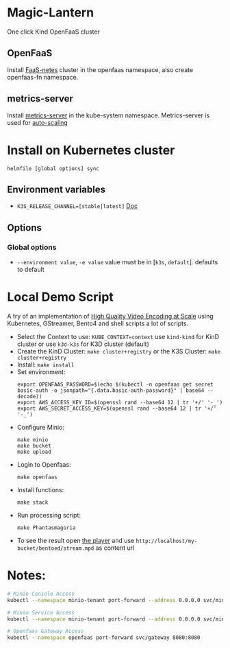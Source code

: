 # Magic-Lantern
One click Kind OpenFaaS cluster 

## OpenFaaS
Install [FaaS-netes](https://github.com/openfaas/faas-netes) cluster in the openfaas namespace,
also create openfaas-fn namespace.

## metrics-server
Install [metrics-server](https://github.com/kubernetes-sigs/metrics-server) in the kube-system namespace.
Metrics-server is used for [auto-scaling](https://docs.openfaas.com/tutorials/kubernetes-hpa/)


# Install on Kubernetes cluster

```
helmfile [global options] sync
```

## Environment variables

- `K3S_RELEASE_CHANNEL=[stable|latest]` [Doc](https://rancher.com/docs/k3s/latest/en/upgrades/basic/#release-channels)

## Options
### Global options

- `--environment value`, `-e value` value must be in [`k3s`, `default`]. defaults to default 

# Local Demo Script

A try of an implementation of [High Quality Video Encoding at Scale](https://netflixtechblog.com/high-quality-video-encoding-at-scale-d159db052746) using Kubernetes, GStreamer, Bento4 and shell scripts a lot of scripts.

- Select the Context to use: `KUBE_CONTEXT=context` use `kind-kind` for KinD cluster or use `k3d-k3s` for K3D cluster (default)
- Create the KinD Cluster: `make cluster+registry` or the K3S Cluster: `make cluster+registry`
- Install: `make install`
- Set environment:
	```
	export OPENFAAS_PASSWORD=$(echo $(kubectl -n openfaas get secret basic-auth -o jsonpath="{.data.basic-auth-password}" | base64 --decode))
	export AWS_ACCESS_KEY_ID=$(openssl rand --base64 12 | tr '+/' '-_')
	export AWS_SECRET_ACCESS_KEY=$(openssl rand --base64 12 | tr '+/' '-_')
	```
- Configure Minio:
	```
	make minio
	make bucket
	make upload
	```
- Login to Openfaas:
	```
	make openfaas
	```
- Install functions:
	```
	make stack
	```
- Run processing script:
	```
	make Phantasmagoria
	```
- To see the result open [the player](https://reference.dashif.org/dash.js/v4.2.0/samples/dash-if-reference-player/index.html)
  and use `http://localhost/my-bucket/bentoed/stream.mpd` as content url

# Notes:
```bash
# Minio Console Access
kubectl --namespace minio-tenant port-forward --address 0.0.0.0 svc/minio-console 9443:9443

# Minio Service Access
kubectl --namespace minio-tenant port-forward --address 0.0.0.0 svc/minio-hl 9000:9000

# Openfaas Gateway Access
kubectl --namespace openfaas port-forward svc/gateway 8080:8080
```
